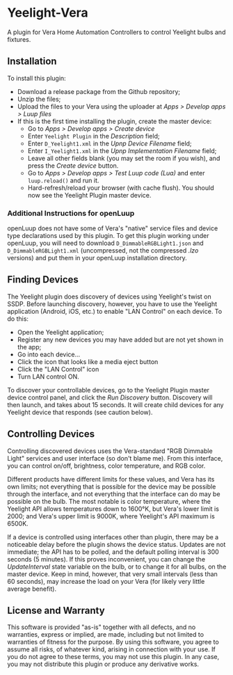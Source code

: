 # Yeelight-Vera

A plugin for Vera Home Automation Controllers to control Yeelight bulbs and fixtures.

## Installation

To install this plugin:
* Download a release package from the Github repository;
* Unzip the files;
* Upload the files to your Vera using the uploader at *Apps > Develop apps > Luup files*
* If this is the first time installing the plugin, create the master device:
  * Go to *Apps > Develop apps > Create device*
  * Enter `Yeelight Plugin` in the *Description* field;
  * Enter `D_Yeelight1.xml` in the *Upnp Device Filename* field;
  * Enter `I_Yeelight1.xml` in the *Upnp Implementation Filename* field;
  * Leave all other fields blank (you may set the room if you wish), and press the *Create device* button.
  * Go to *Apps > Develop apps > Test Luup code (Lua)* and enter `luup.reload()` and run it.
  * Hard-refresh/reload your browser (with cache flush). You should now see the Yeelight Plugin master device.

### Additional Instructions for openLuup

openLuup does not have some of Vera's "native" service files and device type declarations used by this plugin.
To get this plugin working under openLuup, you will need to download
`D_DimmableRGBLight1.json` and `D_DimmableRGBLight1.xml` (uncompressed, not the compressed *.lzo* versions)
and put them in your openLuup installation directory.

## Finding Devices

The Yeelight plugin does discovery of devices using Yeelight's twist on SSDP. Before launching discovery,
however, you have to use the Yeelight application (Android, iOS, etc.) to enable "LAN Control" on each device. To do this:
* Open the Yeelight application;
* Register any new devices you may have added but are not yet shown in the app;
* Go into each device...
* Click the icon that looks like a media eject button
* Click the "LAN Control" icon
* Turn LAN control ON.

To discover your controllable devices, go to
the Yeelight Plugin master device control panel, and click the *Run Discovery* button. Discovery will then launch,
and takes about 15 seconds. It will create child devices for any Yeelight device that responds (see caution below).

## Controlling Devices

Controlling discovered devices uses the Vera-standard "RGB Dimmable Light" services and user interface (so don't blame me).
From this interface, you can control on/off, brightness, color temperature, and RGB color.

Different products have different
limits for these values, and Vera has its own limits; not everything that is possible for the device may be possible through
the interface, and not everything that the interface can do may be possible on the bulb. The most notable is color temperature,
where the Yeelight API allows temperatures down to 1600&deg;K, but Vera's lower limit is 2000; and Vera's upper limit is 9000K,
where Yeelight's API maximum is 6500K.

If a device is controlled using interfaces other than plugin, there may be a noticeable delay before the plugin shows the device
status. Updates are not immediate; the API has to be polled, and the default polling interval is 300 seconds (5 minutes). If this
proves inconvenient, you can change the *UpdateInterval* state variable on the bulb, or to change it for all bulbs, on the master
device. Keep in mind, however, that very small intervals (less than 60 seconds), may increase the load on your Vera (for likely
very little average benefit).

## License and Warranty

This software is provided "as-is" together with all defects, and no warranties, express or implied, are made, including but not
limited to warranties of fitness for the purpose. By using this software, you agree to assume all risks, of whatever kind, arising
in connection with your use. If you do not agree to these terms, you may not use this plugin. In any case, you may not distribute
this plugin or produce any derivative works.